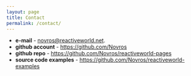```yaml
---
layout: page
title: Contact
permalink: /contact/
---
```


- **e-mail** - [novros@reactiveworld.net](mailto:novros@reactiveworld.net).
- **github account** - <https://github.com/Novros>
- **github repo** - <https://github.com/Novros/reactiveworld-pages>
- **source code examples** - <https://github.com/Novros/reactiveworld-examples>
